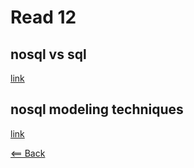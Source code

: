 # Read 12

## nosql vs sql
[link](https://www.thegeekstuff.com/2014/01/sql-vs-nosql-db/?utm_source=tuicool)

## nosql modeling techniques
[link](https://highlyscalable.wordpress.com/2012/03/01/nosql-data-modeling-techniques/)


[<== Back](https://simoneodegard.github.io/reading-notes/)